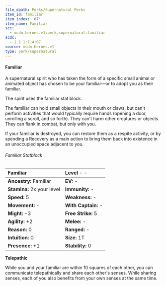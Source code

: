 ```yaml
---
file_dpath: Perks/Supernatural Perks
item_id: familiar
item_index: '07'
item_name: Familiar
scc:
  - mcdm.heroes.v1:perk.supernatural:familiar
scdc:
  - 1.1.1:7.4:07
source: mcdm.heroes.v1
type: perk/supernatural
---
```


#### Familiar

A supernatural spirit who has taken the form of a specific small animal or animated object has chosen to be your familiar—or to adopt you as their familiar.

The spirit uses the familiar stat block.

The familiar can hold small objects in their mouth or claws, but can't perform activities that would typically require hands (opening a door, unrolling a scroll, and so forth). They can't harm other creatures or objects. They can flank in combat, but only with you.

If your familiar is destroyed, you can restore them as a respite activity, or by spending a Recovery as a main action to bring them back into existence in an unoccupied space adjacent to you.

###### Familiar Statblock

| **Familiar**               | Level - -           |
| :------------------------- | :------------------ |
| **Ancestry:** Familiar     | **EV:** -           |
| **Stamina:** 2x your level | **Immunity:** -     |
| **Speed:** 5               | **Weakness:** -     |
| **Movement:** -            | **With Captain:** - |
| **Might:** -3              | **Free Strike:** 5  |
| **Agility:** +2            | **Melee:** -        |
| **Reason:** 0              | **Ranged:** -       |
| **Intuition:** 0           | **Size:** 1T        |
| **Presence:** +1           | **Stability:** 0    |

**Telepathic**

While you and your familiar are within 10 squares of each other, you can communicate telepathically and share each other's senses. While sharing senses, each of you also benefits from your own senses at the same time.

